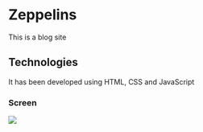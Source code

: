 
<h1> Zeppelins  </h1>

 This is a blog site 

<h2> Technologies </h2>

It has been developed using HTML, CSS and JavaScript

<h3> Screen </h3>

![](zeppelins.gif)
